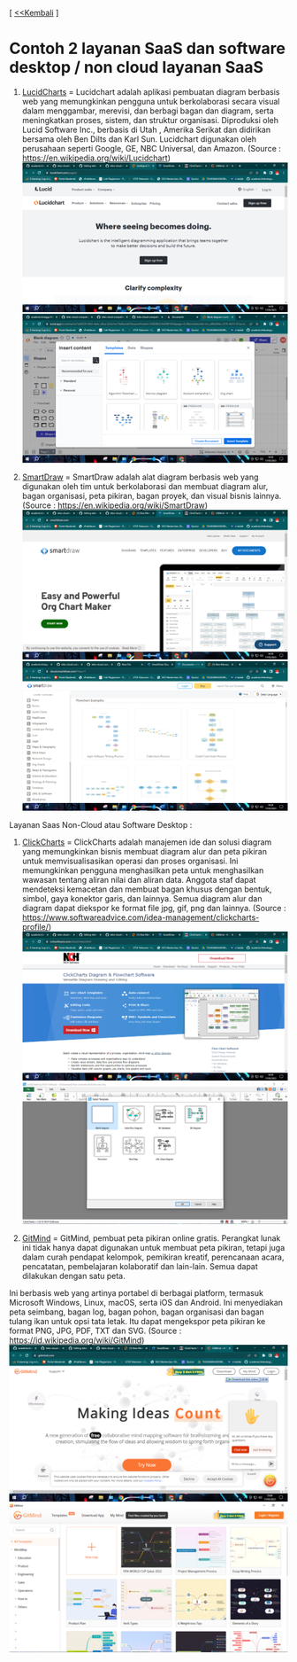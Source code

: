 [ [<<Kembali](README.md) ]
# Contoh 2 layanan SaaS dan software desktop / non cloud layanan SaaS

1. [LucidCharts](https://lucidcharts.com/) = 
Lucidchart adalah aplikasi pembuatan diagram berbasis web yang memungkinkan pengguna untuk berkolaborasi secara visual dalam menggambar, merevisi, dan berbagi bagan 
dan diagram, serta meningkatkan proses, sistem, dan struktur organisasi. Diproduksi oleh Lucid Software Inc., berbasis di Utah , Amerika Serikat dan 
didirikan bersama oleh Ben Dilts dan Karl Sun. Lucidchart digunakan oleh perusahaan seperti Google, GE, NBC Universal, dan Amazon.
(Source : https://en.wikipedia.org/wiki/Lucidchart)
 ![06](https://github.com/AnggitaAlbiantara/tekn-cloud-computing/blob/eefbafd285a6f0167d9f78b78fafe54d53553b35/minggu-02/lucidchart2.PNG)
 ![05](https://github.com/AnggitaAlbiantara/tekn-cloud-computing/blob/eefbafd285a6f0167d9f78b78fafe54d53553b35/minggu-02/lucidchart.PNG)
 
2. [SmartDraw](https://www.smartdraw.com/) = 
SmartDraw adalah alat diagram berbasis web yang digunakan oleh tim untuk berkolaborasi dan membuat diagram alur, bagan organisasi, peta pikiran, bagan proyek, 
dan visual bisnis lainnya. (Source : https://en.wikipedia.org/wiki/SmartDraw)
 ![08](https://github.com/AnggitaAlbiantara/tekn-cloud-computing/blob/eefbafd285a6f0167d9f78b78fafe54d53553b35/minggu-02/smartdraw2.PNG)
 ![07](https://github.com/AnggitaAlbiantara/tekn-cloud-computing/blob/eefbafd285a6f0167d9f78b78fafe54d53553b35/minggu-02/smartdraw.PNG)
 
Layanan Saas Non-Cloud atau Software Desktop :
1. [ClickCharts](https://www.nchsoftware.com/chart/index.html) =
ClickCharts adalah manajemen ide dan solusi diagram yang memungkinkan bisnis membuat diagram alur dan peta pikiran untuk memvisualisasikan operasi dan proses organisasi. 
Ini memungkinkan pengguna menghasilkan peta untuk menghasilkan wawasan tentang aliran nilai dan aliran data. Anggota staf dapat mendeteksi kemacetan dan membuat bagan 
khusus dengan bentuk, simbol, gaya konektor garis, dan lainnya. Semua diagram alur dan diagram dapat diekspor ke format file jpg, gif, png dan lainnya. (Source : https://www.softwareadvice.com/idea-management/clickcharts-profile/)
 ![07](https://github.com/AnggitaAlbiantara/tekn-cloud-computing/blob/eefbafd285a6f0167d9f78b78fafe54d53553b35/minggu-02/clickcharts2.PNG)
 ![07](https://github.com/AnggitaAlbiantara/tekn-cloud-computing/blob/eefbafd285a6f0167d9f78b78fafe54d53553b35/minggu-02/clickcharts.PNG)
 
2. [GitMind](https://gitmind.com/) =
GitMind, pembuat peta pikiran online gratis. Perangkat lunak ini tidak hanya dapat digunakan untuk membuat peta pikiran, tetapi juga dalam curah pendapat kelompok, pemikiran kreatif, perencanaan acara, pencatatan, pembelajaran kolaboratif dan lain-lain. Semua dapat dilakukan dengan satu peta.

Ini berbasis web yang artinya portabel di berbagai platform, termasuk Microsoft Windows, Linux, macOS, serta iOS dan Android. Ini menyediakan peta seimbang, bagan log, 
bagan pohon, bagan organisasi dan bagan tulang ikan untuk opsi tata letak. Itu dapat mengekspor peta pikiran ke format PNG, JPG, PDF, TXT dan SVG. (Source : https://id.wikipedia.org/wiki/GitMind)
![07](https://github.com/AnggitaAlbiantara/tekn-cloud-computing/blob/eefbafd285a6f0167d9f78b78fafe54d53553b35/minggu-02/gitmind2.PNG)
![07](https://github.com/AnggitaAlbiantara/tekn-cloud-computing/blob/eefbafd285a6f0167d9f78b78fafe54d53553b35/minggu-02/gitmind.PNG)
